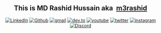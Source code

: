 <h2 align="center">This is MD Rashid Hussain aka &nbsp;<a href="https://m3rashid.in" target="_blank">m3rashid</a></h2>

 <div align="center">
  <a target='_blank' href="https://www.linkedin.com/in/m3rashid/"><img alt="LinkedIn" src="https://img.shields.io/badge/LinkedIn-0077B5?style=for-the-badge&logo=linkedin&logoColor=white"></a>
  <a href="https://github.com/m3rashid"><img alt="Github" src="https://img.shields.io/badge/GitHub-100000?style=for-the-badge&logo=github&logoColor=white"></a>
  <a target='_blank' href="mailto:m3rashid.hussain@gmail.com"><img alt="gmail" src="https://img.shields.io/badge/Gmail-D14836?style=for-the-badge&logo=gmail&logoColor=white"></a>
  <a target='_blank' href="https://dev.to/m3rashid"><img alt="dev.to" src="https://img.shields.io/badge/dev.to-0A0A0A?style=for-the-badge&logo=dev.to&logoColor=white"></a>
  <a target='_blank' href="https://www.youtube.com/@m3rashid"><img alt="youtube" src="https://img.shields.io/badge/YouTube-FF0000?style=for-the-badge&logo=youtube&logoColor=white"></a>
  <a target='_blank' href="https://twitter.com/m3_rashid"><img alt="twitter" src="https://img.shields.io/badge/Twitter-1DA1F2?style=for-the-badge&logo=twitter&logoColor=white"></a>
  <a target='_blank' href="https://www.instagram.com/m3_rashid/"><img alt="instagram" src="https://img.shields.io/badge/Instagram-E4405F?style=for-the-badge&logo=instagram&logoColor=white"></a>
  <a target='_blank' href="https://discordapp.com/users/805337169727979530"><img alt="Discord" src="https://img.shields.io/badge/Discord-7289DA?style=for-the-badge&logo=discord&logoColor=white"></a>
</div>

<!--
<br />

<div align="center">
  <img height="180em" src="https://github-readme-stats-eight-theta.vercel.app/api?username=m3rashid&show_icons=true&theme=algolia&include_all_commits=true&count_private=true"/>
  <img height="180em" src="https://github-readme-stats-eight-theta.vercel.app/api/top-langs/?username=m3rashid&layout=compact&langs_count=8&theme=algolia"/>
</div>
-->
